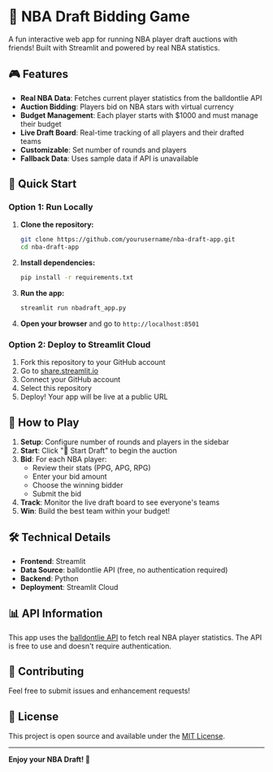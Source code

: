 # 🏀 NBA Draft Bidding Game

A fun interactive web app for running NBA player draft auctions with friends! Built with Streamlit and powered by real NBA statistics.

## 🎮 Features

- **Real NBA Data**: Fetches current player statistics from the balldontlie API
- **Auction Bidding**: Players bid on NBA stars with virtual currency
- **Budget Management**: Each player starts with $1000 and must manage their budget
- **Live Draft Board**: Real-time tracking of all players and their drafted teams
- **Customizable**: Set number of rounds and players
- **Fallback Data**: Uses sample data if API is unavailable

## 🚀 Quick Start

### Option 1: Run Locally

1. **Clone the repository:**
   ```bash
   git clone https://github.com/yourusername/nba-draft-app.git
   cd nba-draft-app
   ```

2. **Install dependencies:**
   ```bash
   pip install -r requirements.txt
   ```

3. **Run the app:**
   ```bash
   streamlit run nbadraft_app.py
   ```

4. **Open your browser** and go to `http://localhost:8501`

### Option 2: Deploy to Streamlit Cloud

1. Fork this repository to your GitHub account
2. Go to [share.streamlit.io](https://share.streamlit.io)
3. Connect your GitHub account
4. Select this repository
5. Deploy! Your app will be live at a public URL

## 🎯 How to Play

1. **Setup**: Configure number of rounds and players in the sidebar
2. **Start**: Click "🚀 Start Draft" to begin the auction
3. **Bid**: For each NBA player:
   - Review their stats (PPG, APG, RPG)
   - Enter your bid amount
   - Choose the winning bidder
   - Submit the bid
4. **Track**: Monitor the live draft board to see everyone's teams
5. **Win**: Build the best team within your budget!

## 🛠️ Technical Details

- **Frontend**: Streamlit
- **Data Source**: balldontlie API (free, no authentication required)
- **Backend**: Python
- **Deployment**: Streamlit Cloud

## 📊 API Information

This app uses the [balldontlie API](https://www.balldontlie.io/) to fetch real NBA player statistics. The API is free to use and doesn't require authentication.

## 🤝 Contributing

Feel free to submit issues and enhancement requests!

## 📝 License

This project is open source and available under the [MIT License](LICENSE).

---

**Enjoy your NBA Draft! 🏀**
